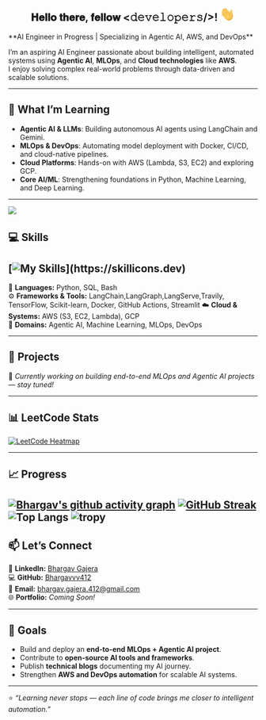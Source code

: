 <!-- Add a banner here if you’d like -->
<!-- ![GitHub Banner](https://user-images.githubusercontent.com/12345678/banner.png) -->
<div align="center">
<h2> 𝐇𝐞𝐥𝐥𝐨 𝐭𝐡𝐞𝐫𝐞, 𝐟𝐞𝐥𝐥𝐨𝐰 <𝚍𝚎𝚟𝚎𝚕𝚘𝚙𝚎𝚛𝚜/>! <img src="https://github.com/Bhargavvv412/Bhargavvv412/blob/master/gifs/Hi.gif" width="30"></h2>
</div>
**AI Engineer in Progress | Specializing in Agentic AI, AWS, and DevOps**  

I’m an aspiring AI Engineer passionate about building intelligent, automated systems using **Agentic AI**, **MLOps**, and **Cloud technologies** like **AWS**.  
I enjoy solving complex real-world problems through data-driven and scalable solutions.

---

## 🌱 What I’m Learning

- **Agentic AI & LLMs**: Building autonomous AI agents using LangChain and Gemini.  
- **MLOps & DevOps**: Automating model deployment with Docker, CI/CD, and cloud-native pipelines.  
- **Cloud Platforms**: Hands-on with AWS (Lambda, S3, EC2) and exploring GCP.  
- **Core AI/ML**: Strengthening foundations in Python, Machine Learning, and Deep Learning.  

---

![](https://komarev.com/ghpvc/?username=Bhargavvv412&color=green)

## 💻 Skills
[![My Skills](https://skillicons.dev/icons?i=js,html,css,figma,pytorch,py,anaconda,aws,c,cpp,cloudflare,docker,express,fastapi,flask,git,github,jquery,mongodb,mysql,netlify,nodejs,notion,npm,opencv,postgres,postman,r,react,sqlite,sklearn,tensorflow,vite,)](https://skillicons.dev)
---
🧠 **Languages:** Python, SQL, Bash  
⚙️ **Frameworks & Tools:** LangChain,LangGraph,LangServe,Travily, TensorFlow, Scikit-learn, Docker, GitHub Actions, Streamlit
☁️ **Cloud & Systems:** AWS (S3, EC2, Lambda), GCP  
🤖 **Domains:** Agentic AI, Machine Learning, MLOps, DevOps  

---

## 🚀 Projects  

🚧 *Currently working on building end-to-end MLOps and Agentic AI projects — stay tuned!*  

---

## 📊 LeetCode Stats  
[![LeetCode Heatmap](https://leetcard.jacoblin.cool/Bhargavvv412?theme=chartreuse&font=Antic&ext=heatmap)](https://leetcode.com/Mayank_Chauhan_008/)

---

## 📈 Progress  
[![Bhargav's github activity graph](https://github-readme-activity-graph.vercel.app/graph?username=Bhargavvv412)](https://github.com/Bhargavvv412/github-readme-activity-graph)
[![GitHub Streak](https://streak-stats.demolab.com?user=Bhargavvv412&theme=dark)](https://git.io/streak-stats)  
![Top Langs](https://github-readme-stats.vercel.app/api/top-langs/?username=Bhargavvv412&layout=compact)
![tropy](https://github-profile-trophy.vercel.app/?username=Bhargavvv412&theme=dracula)
---

## 📫 Let’s Connect  

💼 **LinkedIn:** [Bhargav Gajera](https://www.linkedin.com/in/bhargav-gajera-5022a0378/)  
💻 **GitHub:** [Bhargavvv412](https://github.com/Bhargavvv412)  
📧 **Email:** bhargav.gajera.412@gmail.com  
🌐 **Portfolio:** *Coming Soon!*  

---

## 🌟 Goals  

- Build and deploy an **end-to-end MLOps + Agentic AI project**.  
- Contribute to **open-source AI tools and frameworks**.  
- Publish **technical blogs** documenting my AI journey.  
- Strengthen **AWS and DevOps automation** for scalable AI systems.  

---

⭐ *“Learning never stops — each line of code brings me closer to intelligent automation.”*  
